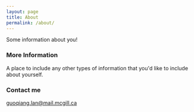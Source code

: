 ```yaml
---
layout: page
title: About
permalink: /about/
---
```


Some information about you!

### More Information

A place to include any other types of information that you'd like to include about yourself.

### Contact me

[guoqiang.lan@mail.mcgill.ca](mailto:guoqiang.lan@mail.mcgill.ca)